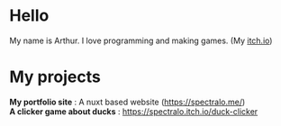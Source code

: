 # Hello

My name is Arthur. I love programming and making games. (My [itch.io](https://spectralo.itch.io/))

# My projects

**My portfolio site** : A nuxt based website (https://spectralo.me/) \
**A clicker game about ducks** : https://spectralo.itch.io/duck-clicker 
